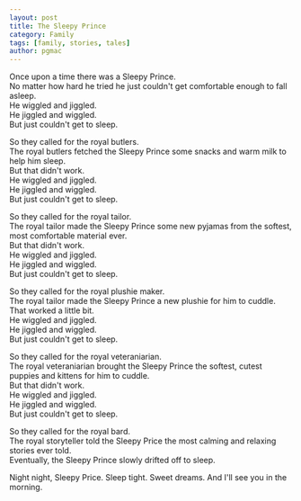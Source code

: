 ```yaml
---
layout: post
title: The Sleepy Prince
category: Family
tags: [family, stories, tales]
author: pgmac
---
```


Once upon a time there was a Sleepy Prince.<br />
No matter how hard he tried he just couldn't get comfortable enough to fall asleep.<br />
He wiggled and jiggled.<br />
He jiggled and wiggled.<br />
But just couldn't get to sleep.

So they called for the royal butlers.<br />
The royal butlers fetched the Sleepy Prince some snacks and warm milk to help him sleep.<br />
But that didn't work.<br />
He wiggled and jiggled.<br />
He jiggled and wiggled.<br />
But just couldn't get to sleep.

So they called for the royal <a title="clothes maker">tailor</a>.<br />
The royal tailor made the Sleepy Prince some new pyjamas from the softest, most comfortable material ever.<br />
But that didn't work.<br />
He wiggled and jiggled.<br />
He jiggled and wiggled.<br />
But just couldn't get to sleep.

So they called for the royal <a title="plushie maker">plushie maker</a>.<br />
The royal tailor made the Sleepy Prince a new plushie for him to cuddle.<br />
That worked a little bit.<br />
He wiggled and jiggled.<br />
He jiggled and wiggled.<br />
But just couldn't get to sleep.

So they called for the royal <a title="animal doctor">veteraniarian</a>.<br />
The royal veteraniarian brought the Sleepy Prince the softest, cutest puppies and kittens for him to cuddle.<br />
But that didn't work.<br />
He wiggled and jiggled.<br />
He jiggled and wiggled.<br />
But just couldn't get to sleep.

So they called for the royal <a title="story teller">bard</a>.<br />
The royal storyteller told the Sleepy Price the most calming and relaxing stories ever told.<br />
Eventually, the Sleepy Prince slowly drifted off to sleep.

Night night, Sleepy Price. Sleep tight. Sweet dreams. And I'll see you in the morning.
